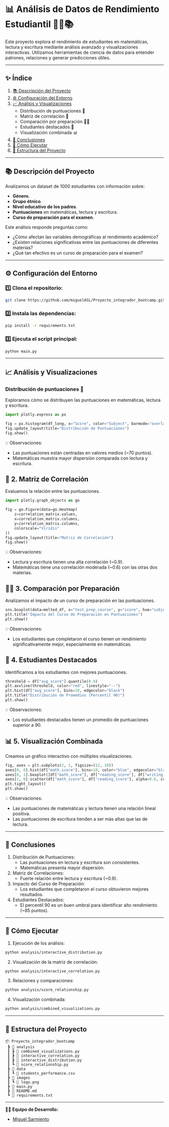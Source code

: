 # 📊 **Análisis de Datos de Rendimiento Estudiantil** 🧑‍🏫📚

Este proyecto explora el rendimiento de estudiantes en matemáticas, lectura y escritura mediante análisis avanzado y visualizaciones interactivas. Utilizamos herramientas de ciencia de datos para entender patrones, relaciones y generar predicciones útiles.

---

## ✨ **Índice**
1. [📚 Descripción del Proyecto](#descripción-del-proyecto)
2. [⚙️ Configuración del Entorno](#configuración-del-entorno)
3. [📈 Análisis y Visualizaciones](#análisis-y-visualizaciones)
   - Distribución de puntuaciones 🎯
   - Matriz de correlación 🔗
   - Comparación por preparación 🧑‍🎓
   - Estudiantes destacados 🏅
   - Visualización combinada 📊
4. [📌 Conclusiones](#conclusiones)
5. [🚀 Cómo Ejecutar](#cómo-ejecutar)
6. [📂 Estructura del Proyecto](#estructura-del-proyecto)

---

## 📚 **Descripción del Proyecto**
Analizamos un dataset de 1000 estudiantes con información sobre:
- **Género**.
- **Grupo étnico**.
- **Nivel educativo de los padres**.
- **Puntuaciones** en matemáticas, lectura y escritura.
- **Curso de preparación para el examen**.

Este análisis responde preguntas como:
- ¿Cómo afectan las variables demográficas al rendimiento académico?
- ¿Existen relaciones significativas entre las puntuaciones de diferentes materias?
- ¿Qué tan efectivo es un curso de preparación para el examen?

---

## ⚙️ **Configuración del Entorno**
### 1️⃣ Clona el repositorio:
```bash
git clone https://github.com/miguelASL/Proyecto_integrador_bootcamp.git
```

### 2️⃣ Instala las dependencias:
```bash
pip install -r requirements.txt
```

### 3️⃣ Ejecuta el script principal:
```bash
python main.py
```

---

## 📈 **Análisis y Visualizaciones**
### Distribución de puntuaciones 🎯
Exploramos cómo se distribuyen las puntuaciones en matemáticas, lectura y escritura.
```python
import plotly.express as px

fig = px.histogram(df_long, x="Score", color="Subject", barmode="overlay")
fig.update_layout(title="Distribución de Puntuaciones")
fig.show()
```
💡 Observaciones:
- Las puntuaciones están centradas en valores medios (~70 puntos).
- Matemáticas muestra mayor dispersión comparada con lectura y escritura.

## 🔗 2. Matriz de Correlación
Evaluamos la relación entre las puntuaciones.
```python	
import plotly.graph_objects as go

fig = go.Figure(data=go.Heatmap(
    z=correlation_matrix.values,
    x=correlation_matrix.columns,
    y=correlation_matrix.columns,
    colorscale="Viridis"
))
fig.update_layout(title="Matriz de Correlación")
fig.show()
```
💡 Observaciones:
- Lectura y escritura tienen una alta correlación (~0.9).
- Matemáticas tiene una correlación moderada (~0.6) con las otras dos materias.

## 🧑‍🎓 3. Comparación por Preparación
Analizamos el impacto de un curso de preparación en las puntuaciones.
```python
sns.boxplot(data=melted_df, x="test_prep_course", y="score", hue="subject")
plt.title("Impacto del Curso de Preparación en Puntuaciones")
plt.show()
```
💡 Observaciones:
- Los estudiantes que completaron el curso tienen un rendimiento significativamente mejor, especialmente en matemáticas.

## 🏅 4. Estudiantes Destacados
Identificamos a los estudiantes con mejores puntuaciones.
```python
threshold = df["avg_score"].quantile(0.9)
plt.axvline(threshold, color="red", linestyle="--")
plt.hist(df["avg_score"], bins=10, edgecolor="black")
plt.title("Distribución de Promedios (Percentil 90)")
plt.show()
```
💡 Observaciones:
- Los estudiantes destacados tienen un promedio de puntuaciones superior a 90.

## 📊 5. Visualización Combinada
Creamos un gráfico interactivo con múltiples visualizaciones.
```python
fig, axes = plt.subplots(2, 2, figsize=(12, 10))
axes[0, 0].hist(df["math_score"], bins=10, color="blue", edgecolor="black")
axes[0, 1].boxplot([df["math_score"], df["reading_score"], df["writing_score"]])
axes[1, 0].scatter(df["math_score"], df["reading_score"], alpha=0.6, color="green")
plt.tight_layout()
plt.show()
```
💡 Observaciones:
- Las puntuaciones de matemáticas y lectura tienen una relación lineal positiva.
- Las puntuaciones de escritura tienden a ser más altas que las de lectura.

---

## 📌 **Conclusiones**
1. Distribución de Puntuaciones:
   - Las puntuaciones en lectura y escritura son consistentes.
   - Matemáticas presenta mayor dispersión.
2. Matriz de Correlaciones:
    - Fuerte relación entre lectura y escritura (~0.9).
3. Impacto del Curso de Preparación:
    - Los estudiantes que completaron el curso obtuvieron mejores resultados.
4. Estudiantes Destacados:
    - El percentil 90 es un buen umbral para identificar alto rendimiento (~85 puntos).

---

## 🚀 **Cómo Ejecutar**
1. Ejecución de los análisis:

```bash
python analysis/interactive_distribution.py
```	
2. Visualización de la matriz de correlación:

```bash
python analysis/interactive_correlation.py
```
3. Relaciones y comparaciones:

```bash
python analysis/score_relationship.py
```
4. Visualización combinada:
```bash
python analysis/combined_visualizations.py
```

---

## 📂 **Estructura del Proyecto**
```
📦 Proyecto_integrador_bootcamp
 ┣ 📂 analysis
 ┃ ┣ 📜 combined_visualizations.py
 ┃ ┣ 📜 interactive_correlation.py
 ┃ ┣ 📜 interactive_distribution.py
 ┃ ┗ 📜 score_relationship.py
 ┣ 📂 data
 ┃ ┗ 📜 students_performance.csv
 ┣ 📂 images
 ┃ ┗ 📜 logo.png
 ┣ 📜 main.py
 ┣ 📜 README.md
 ┗ 📜 requirements.txt
```

---

👨‍💻 **Equipo de Desarrollo:**
- [Miguel Sarmiento](https://www.linkedin.com/in/miguel-sarmiento-levy/)
